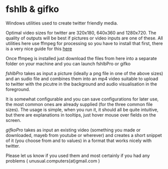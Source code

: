 # fshlb & gifko

Windows utilities used to create twitter friendly media. 

Optimal video sizes for twitter are 320x180, 640x360 and 1280x720. The quality of outputs will be best if pictures or video inputs are one of these.
All utilities here use ffmpeg for processing so you have to install that first, there is a very nice guide for this [here](http://adaptivesamples.com/how-to-install-ffmpeg-on-windows/)

Once ffmpeg is installed just download the files from here into a separate folder on your machine and you can launch fshlbPro or gifko

_fshlbPro_ takes as input a picture (ideally a png file in one of the above sizes) and an sudio file and combines them into an mp4 video suitable to upload to twitter with the picutre in the background and audio visualisation in the foreground.

It is somewhat configurable and you can save configurations for later use, the most common ones are already supplied (for the three common file sizes).
The usage is simple, when you run it, it should all be quite intuitive, but there are explanations in tooltips, just hover mouse over fields on the screen.

_gifkoPro_ takes as input an existing video (something you made or downloaded, mayeb from youtube or wherever) and creates a short snippet of it (you choose from and to values) in a format that works nicely with twitter.



Please let us know if you used them and most certainly if you had any problems ( unusual.computers(at)gmail.com )

